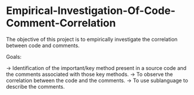 # Empirical-Investigation-Of-Code-Comment-Correlation
The objective of this project is to empirically investigate the correlation between code and comments.

Goals:

-> Identification of the important/key method present in a source code and the comments associated with those key methods.
-> To observe the correlation between the code and the comments.
-> To use sublanguage to describe the comments.
